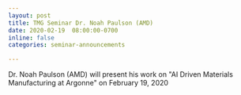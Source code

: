 ```yaml
---
layout: post
title: TMG Seminar Dr. Noah Paulson (AMD)
date: 2020-02-19  08:00:00-0700
inline: false
categories: seminar-announcements

---
```


Dr. Noah Paulson (AMD) will present his work on "AI Driven Materials Manufacturing at Argonne" on February 19, 2020 

